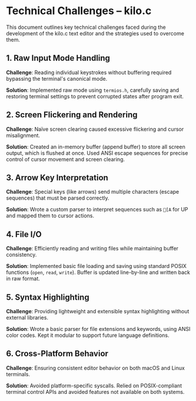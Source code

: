 # Technical Challenges – kilo.c

This document outlines key technical challenges faced during the development of the kilo.c text editor and the strategies used to overcome them.

## 1. Raw Input Mode Handling

**Challenge**: Reading individual keystrokes without buffering required bypassing the terminal's canonical mode.

**Solution**: Implemented raw mode using `termios.h`, carefully saving and restoring terminal settings to prevent corrupted states after program exit.

## 2. Screen Flickering and Rendering

**Challenge**: Naïve screen clearing caused excessive flickering and cursor misalignment.

**Solution**: Created an in-memory buffer (append buffer) to store all screen output, which is flushed at once. Used ANSI escape sequences for precise control of cursor movement and screen clearing.

## 3. Arrow Key Interpretation

**Challenge**: Special keys (like arrows) send multiple characters (escape sequences) that must be parsed correctly.

**Solution**: Wrote a custom parser to interpret sequences such as `[A` for UP and mapped them to cursor actions.

## 4. File I/O

**Challenge**: Efficiently reading and writing files while maintaining buffer consistency.

**Solution**: Implemented basic file loading and saving using standard POSIX functions (`open`, `read`, `write`). Buffer is updated line-by-line and written back in raw format.

## 5. Syntax Highlighting

**Challenge**: Providing lightweight and extensible syntax highlighting without external libraries.

**Solution**: Wrote a basic parser for file extensions and keywords, using ANSI color codes. Kept it modular to support future language definitions.

## 6. Cross-Platform Behavior

**Challenge**: Ensuring consistent editor behavior on both macOS and Linux terminals.

**Solution**: Avoided platform-specific syscalls. Relied on POSIX-compliant terminal control APIs and avoided features not available on both systems.
